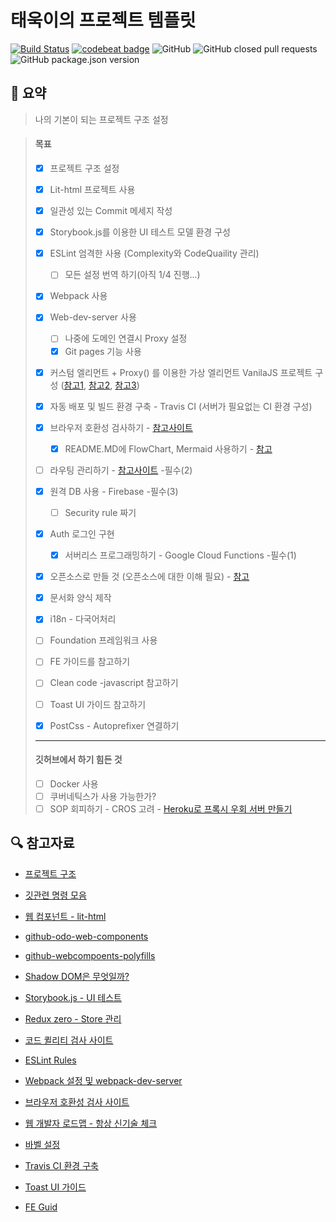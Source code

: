 # 태욱이의 프로젝트 템플릿

[![Build Status](https://travis-ci.org/taeuk-gang/taeuk-template.svg?branch=master)](https://travis-ci.org/taeuk-gang/taeuk-template) [![codebeat badge](https://codebeat.co/badges/fa88fd81-fc65-45a7-8618-d3314ef87c21)](https://codebeat.co/projects/github-com-taeuk-gang-my-project-master) ![GitHub](https://img.shields.io/github/license/taeuk-gang/taeuk-template.svg) ![GitHub closed pull requests](https://img.shields.io/github/issues-pr-closed/taeuk-gang/taeuk-template.svg) ![GitHub package.json version](https://img.shields.io/github/package-json/v/taeuk-gang/taeuk-template.svg)

## :memo: 요약
> 나의 기본이 되는 프로젝트 구조 설정

> #### 목표
>
> - [x] 프로젝트 구조 설정
> - [x] Lit-html 프로젝트 사용
> - [x] 일관성 있는 Commit 메세지 작성
> - [x] Storybook.js를 이용한 UI 테스트 모델 환경 구성
> - [x] ESLint 엄격한 사용 (Complexity와 CodeQuaility 관리) 
>
>   - [ ] 모든 설정 번역 하기(아직 1/4 진행...)
> - [x] Webpack 사용
> - [x] Web-dev-server 사용
>
>   - [ ] 나중에 도메인 연결시 Proxy 설정
>   - [x] Git pages 기능 사용
> - [x] 커스텀 엘리먼트 + Proxy() 를 이용한 가상 엘리먼트 VanilaJS 프로젝트 구성 ([참고1](https://dev-momo.tistory.com/entry/javascript-ES6-Proxy), [참고2](https://stackblitz.com/edit/2-way-bind-exapmle?file=index.js), [참고3](https://meetup.toast.com/posts/158))
> - [x] 자동 배포 및 빌드 환경 구축 - Travis CI (서버가 필요없는 CI 환경 구성)
> - [x] 브라우저 호환성 검사하기 - [참고사이트](https://caniuse.com/#feat=shadowdomv1)
>   - [x] README.MD에 FlowChart, Mermaid 사용하기 - [참고](https://baemincheon.tistory.com/29)
> - [ ] 라우팅 관리하기 - [참고사이트](https://poiemaweb.com/js-spa) -필수(2)
> - [x] 원격 DB 사용 - Firebase -필수(3)
>
>     - [ ] Security rule 짜기
> - [x] Auth 로그인 구현
>   - [x] 서버리스 프로그래밍하기 - Google Cloud Functions -필수(1)
> - [x] 오픈소스로 만들 것 (오픈소스에 대한 이해 필요) - [참고](https://janelia-flyem.github.io/licenses.html)
> - [x] 문서화 양식 제작
> - [x] i18n - 다국어처리
> - [ ] Foundation 프레임워크 사용
> - [ ] FE 가이드를 참고하기
> - [ ] Clean code -javascript 참고하기
> - [ ] Toast UI 가이드 참고하기
> - [x] PostCss - Autoprefixer 연결하기
>
> --------------------
>
> #### 깃허브에서 하기 힘든 것
>
>   - [ ] Docker 사용
>  - [ ] 쿠버네틱스가 사용 가능한가?
>   - [ ] SOP 회피하기 - CROS 고려 - [Heroku로 프록시 우회 서버 만들기](https://github.com/Rob--W/cors-anywhere)



## :mag: 참고자료

- [프로젝트 구조](https://joshua1988.github.io/web-development/vuejs/vue-structure/)
- [깃관련 명령 모음](https://github.com/mingrammer/git-tips/blob/master/README.md#%EC%B6%A9%EB%8F%8C%EB%90%9C-%EB%AA%A8%EB%93%A0-%ED%8C%8C%EC%9D%BC-%EB%82%98%EC%97%B4%ED%95%98%EA%B8%B0)
- [웹 컴포넌트 - lit-html](https://kyu.io/%EC%9B%B9-%EC%BB%B4%ED%8F%AC%EB%84%8C%ED%8A%B85%e2%80%8a-%e2%80%8alit-html%EB%A1%9C-%EB%A6%AC%EC%97%91%ED%8A%B8%EC%B2%98%EB%9F%BC-%EC%BD%94%EB%94%A9%ED%95%98%EA%B8%B0/)
- [github-odo-web-components](https://github.com/kyuwoo-choi/todo-web-components)
- [github-webcompoents-polyfills](https://github.com/webcomponents/polyfills/tree/master/packages/webcomponentsjs#how-to-use)

- [Shadow DOM은 무엇일까?](https://wit.nts-corp.com/2019/03/27/5552)

- [Storybook.js - UI 테스트](https://release-3-4--storybooks-polymer.netlify.com/?selectedKind=Welcome&selectedStory=Welcome&full=0&addons=1&stories=1&panelRight=0&addonPanel=storybook%2Fstories%2Fstories-panel)

- [Redux zero - Store 관리](https://github.com/redux-zero/redux-zero)

- [코드 퀼리티 검사 사이트](https://codebeat.co/projects/github-com-taeuk-gang-my-project-master)

- [ESLint Rules](https://eslint.org/docs/rules/)

- [Webpack 설정 및 webpack-dev-server](https://www.daleseo.com/webpack-development/)

- [브라우저 호환성 검사 사이트](https://caniuse.com/#feat=shadowdomv1)

- [웹 개발자 로드맵 - 항상 신기술 체크](https://github.com/devJang/developer-roadmap)

- [바벨 설정](https://babeljs.io/docs/en/babel-register)

- [Travis CI 환경 구축](https://d2.naver.com/helloworld/2564557)
- [Toast UI 가이드](https://ui.toast.com/weekly-pick/ko/)
- [FE Guid](https://ui.toast.com/fe-guide/ko/)

